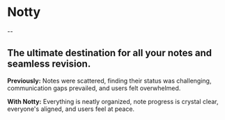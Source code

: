 

# Notty 
--
## The ultimate destination for all your notes and seamless revision.

**Previously:** Notes were scattered, finding their status was challenging, communication gaps prevailed, and users felt overwhelmed.

**With Notty:** Everything is neatly organized, note progress is crystal clear, everyone's aligned, and users feel at peace.



